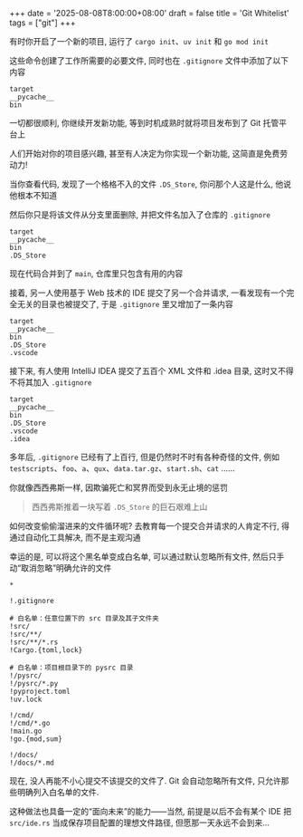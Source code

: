 +++
date = '2025-08-08T8:00:00+08:00'
draft = false
title = 'Git Whitelist'
tags = ["git"]
+++

有时你开启了一个新的项目, 运行了 `cargo init`、`uv init` 和 `go mod init`

这些命令创建了工作所需要的必要文件, 同时也在 `.gitignore` 文件中添加了以下内容
```
target
__pycache__
bin
```
一切都很顺利, 你继续开发新功能, 等到时机成熟时就将项目发布到了 Git 托管平台上

人们开始对你的项目感兴趣, 甚至有人决定为你实现一个新功能, 这简直是免费劳动力!

当你查看代码, 发现了一个格格不入的文件 `.DS_Store`, 你问那个人这是什么, 他说他根本不知道

然后你只是将该文件从分支里面删除, 并把文件名加入了仓库的 `.gitignore`

```
target
__pycache__
bin
.DS_Store
```
现在代码合并到了 `main`, 仓库里只包含有用的内容

接着, 另一人使用基于 Web 技术的 IDE 提交了另一个合并请求, 一看发现有一个完全无关的目录也被提交了, 于是 `.gitignore` 里又增加了一条内容
```
target
__pycache__
bin
.DS_Store
.vscode
```
接下来, 有人使用 IntelliJ IDEA 提交了五百个 XML 文件和 .idea 目录, 这时又不得不将其加入 `.gitignore`
```
target
__pycache__
bin
.DS_Store
.vscode
.idea
```
多年后, `.gitignore` 已经有了上百行, 但是仍然时不时有各种奇怪的文件, 例如 `testscripts`、`foo`、`a`、`qux`、`data.tar.gz`、`start.sh`、`cat` ......

你就像西西弗斯一样, 因欺骗死亡和冥界而受到永无止境的惩罚

> 西西弗斯推着一块写着 `.DS_Store` 的巨石艰难上山

如何改变偷偷溜进来的文件循环呢? 去教育每一个提交合并请求的人肯定不行, 得通过自动化工具解决, 而不是主观沟通

幸运的是, 可以将这个黑名单变成白名单, 可以通过默认忽略所有文件, 然后只手动“取消忽略”明确允许的文件
```
*

!.gitignore

# 白名单：任意位置下的 src 目录及其子文件夹
!src/
!src/**/
!src/**/*.rs
!Cargo.{toml,lock}

# 白名单：项目根目录下的 pysrc 目录
!/pysrc/
!/pysrc/*.py
!pyproject.toml
!uv.lock

!/cmd/
!/cmd/*.go
!main.go
!go.{mod,sum}

!/docs/
!/docs/*.md
```
现在, 没人再能不小心提交不该提交的文件了. Git 会自动忽略所有文件, 只允许那些明确列入白名单的文件.

这种做法也具备一定的“面向未来”的能力——当然, 前提是以后不会有某个 IDE 把 `src/ide.rs` 当成保存项目配置的理想文件路径, 但愿那一天永远不会到来...
